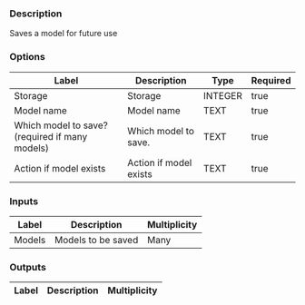 ###  Description
Saves a model for future use
###  Options
| Label | Description | Type | Required |
|---|---|---|---|
| Storage | Storage | INTEGER | true |
| Model name | Model name | TEXT | true |
| Which model to save? (required if many models) | Which model to save. | TEXT | true |
| Action if model exists | Action if model exists | TEXT | true |
###  Inputs
| Label | Description | Multiplicity |
|---|---|---|
| Models | Models to be saved | Many |
###  Outputs
| Label | Description | Multiplicity |
|---|---|---|
